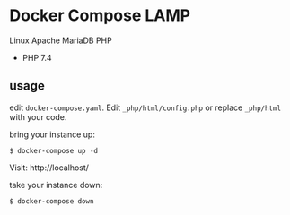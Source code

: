 Docker Compose LAMP
====
Linux Apache MariaDB PHP
* PHP 7.4

usage
-----
edit `docker-compose.yaml`. Edit `_php/html/config.php` or replace `_php/html` with your code.

bring your instance up:

```$ docker-compose up -d```

Visit: http://localhost/

take your instance down:

```$ docker-compose down```
